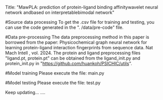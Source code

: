Title: "MawPLA: prediction of protein-ligand binding affinitywavelet neural network andbased on interpretablebimodal network"

#Source data processing
To get the .csv file for training and testing, you can use the code generated in the ". /data/pre-code" file.

#Data pre-processing
The data preprocessing method in this paper is borrowed from the paper: Physicochemical graph neural network for learning protein-ligand interaction fingerprints from sequence data. Nat Mach Intell , vol. 2024.
The protein and ligand preprocessing files "ligand.pt, protein.pt" can be obtained from the ligand_init.py and protein_init.py in "https://github.com/huankoh/PSICHIC/utils".

#Model training
Please execute the file: main.py

#Model testing
Please execute the file: test.py


Keep updating... ....